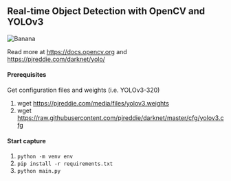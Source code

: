 ## Real-time Object Detection with OpenCV and YOLOv3

![Banana](banana.png)

Read more at https://docs.opencv.org and https://pjreddie.com/darknet/yolo/

#### Prerequisites

Get configuration files and weights (i.e. YOLOv3-320)

1. wget https://pjreddie.com/media/files/yolov3.weights
2. wget https://raw.githubusercontent.com/pjreddie/darknet/master/cfg/yolov3.cfg

#### Start capture

1. `python -m venv env`
2. `pip install -r requirements.txt`
3. `python main.py`